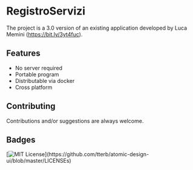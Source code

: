 # RegistroServizi
The project is a 3.0 version of an existing application developed by Luca Memini (https://bit.ly/3yt4fuc).


## Features

- No server required
- Portable program
- Distributable via docker
- Cross platform


## Contributing
Contributions and/or suggestions are always welcome.


## Badges
[![MIT License](https://img.shields.io/apm/l/atomic-design-ui.svg?)](https://github.com/tterb/atomic-design-ui/blob/master/LICENSEs)
